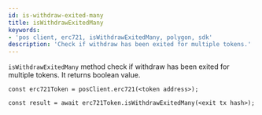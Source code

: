 ```yaml
---
id: is-withdraw-exited-many
title: isWithdrawExitedMany
keywords: 
- 'pos client, erc721, isWithdrawExitedMany, polygon, sdk'
description: 'Check if withdraw has been exited for multiple tokens.'
---
```


`isWithdrawExitedMany` method check if withdraw has been exited for multiple tokens. It returns boolean value.

```
const erc721Token = posClient.erc721(<token address>);

const result = await erc721Token.isWithdrawExitedMany(<exit tx hash>);

```
